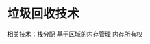 # 垃圾回收技术

相关技术：[栈分配](https://en.wikipedia.org/wiki/Stack-based_memory_allocation) [基于区域的内存管理](https://en.wikipedia.org/wiki/Region_inference) [内存所有权]() 